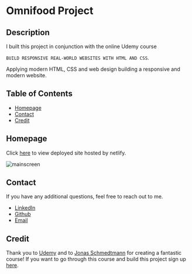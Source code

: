 # Omnifood Project

## Description

I built this project in conjunction with the online Udemy course

`BUILD RESPONSIVE REAL-WORLD WEBSITES WITH HTML AND CSS`.

Applying modern HTML, CSS and web design building a responsive and modern website.

## Table of Contents

- [Homepage](#homepage)
- [Contact](#contact)
- [Credit](#credit)

## Homepage

Click [here](https://omnifood-brandonk.netlify.app/) to view deployed site hosted by netlify.

![mainscreen](/img/assets/Omnifood-screen.gif)

## Contact

If you have any additional questions, feel free to reach out to me.

- [LinkedIn](https://www.linkedin.com/in/brandon-knight-21940a206/)
- [Github](https://github.com/blksmk8483)
- [Email](brandonknightwork@gmail.com)

## Credit

Thank you to [Udemy](https://www.udemy.com/) and to [Jonas Schmedtmann](https://codingheroes.io/) for creating a fantastic course!
If you want to go through this course and build this project sign up [here](https://www.udemy.com/share/101Wqo3@IaqXFNmSnr_rC095FPJb1yKeL6o8xCOF4EjUDblOKV82WzuA6MTVpr4VvVoLnKLnow==/).
